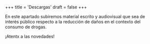 +++
title = 'Descargas'
draft = false
+++

En este apartado subiremos material escrito y audiovisual que sea de interés público respecto a la reducción de daños en el contexto del consumo de drogas.

¡Atentx a las novedades!